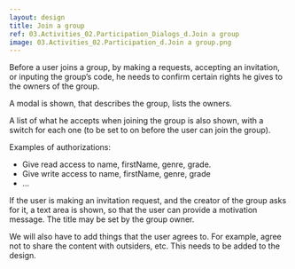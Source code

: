 ```yaml
---
layout: design
title: Join a group
ref: 03.Activities_02.Participation_Dialogs_d.Join a group
image: 03.Activities_02.Participation_d.Join a group.png
---
```


Before a user joins a group, by making a requests, accepting an invitation, or inputing the group’s code, he needs to confirm certain rights he gives to the owners of the group.

A modal is shown, that describes the group, lists the owners.

A list of what he accepts when joining the group is also shown, with a switch for each one (to be set to on before the user can join the group).

Examples of authorizations:
- Give read access to name, firstName, genre, grade.
- Give write access to name, firstName, genre, grade
- …

If the user is making an invitation request, and the creator of the group asks for it, a text area is shown, so that the user can provide a motivation message. The title may be set by the group owner.

We will also have to add things that the user agrees to. For example, agree not to share the content with outsiders, etc. This needs to be added to the design.